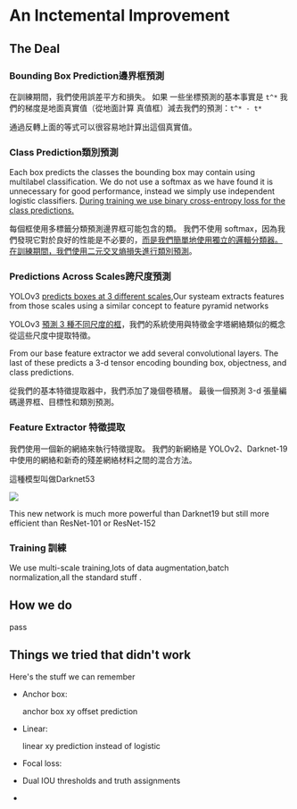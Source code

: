 # An Inctemental Improvement



## The Deal

### Bounding Box Prediction邊界框預測

在訓練期間，我們使用誤差平方和損失。 如果
一些坐標預測的基本事實是 `t^*`
我們的梯度是地面真實值（從地面計算
真值框）減去我們的預測：`t^* - t*`

通過反轉上面的等式可以很容易地計算出這個真實值。



### Class Prediction類別預測

Each box predicts the classes the bounding box may contain using multilabel classification. We do not use a softmax as we have found it is unnecessary for good performance, instead we simply use independent logistic classifiers. <u>During training we use binary cross-entropy loss for the class predictions.</u>

每個框使用多標籤分類預測邊界框可能包含的類。 我們不使用 softmax，因為我們發現它對於良好的性能是不必要的，<u>而是我們簡單地使用獨立的邏輯分類器。 在訓練期間，我們使用二元交叉熵損失進行類別預測</u>。



### Predictions Across Scales跨尺度預測

YOLOv3 <u>predicts boxes at 3 different scales,</u>Our systeam extracts features from those scales using a similar concept to feature pyramid networks

YOLOv3 <u>預測 3 種不同尺度的框</u>，我們的系統使用與特徵金字塔網絡類似的概念從這些尺度中提取特徵。

From our base feature extractor we add several convolutional layers. The last of these predicts a 3-d tensor encoding bounding box, objectness, and class predictions.

從我們的基本特徵提取器中，我們添加了幾個卷積層。 最後一個預測 3-d 張量編碼邊界框、目標性和類別預測。





### Feature Extractor 特徵提取

我們使用一個新的網絡來執行特徵提取。
我們的新網絡是 YOLOv2、Darknet-19 中使用的網絡和新奇的殘差網絡材料之間的混合方法。

這種模型叫做Darknet53

<img src = 'https://production-media.paperswithcode.com/methods/Screen_Shot_2020-06-24_at_12.53.56_PM_QQoF5AO.png'>



This new network is much more powerful than Darknet19 but still more efficient than ResNet-101 or ResNet-152



### Training 訓練

We use multi-scale training,lots of data augmentation,batch normalization,all the standard stuff .





## How we do 

pass 

## Things we tried that didn't work 

Here's the stuff we can remember 

- Anchor box:

  anchor box xy offset prediction

- Linear:

  linear xy prediction instead of logistic 

- Focal loss:

- Dual IOU thresholds  and truth assignments

- 

  
